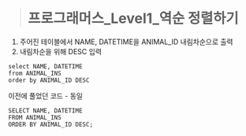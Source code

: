 ><h1>프로그래머스_Level1_역순 정렬하기</h1>
1. 주어진 테이블에서 NAME, DATETIME을 ANIMAL_ID 내림차순으로 출력
2. 내림차순을 위해 DESC 입력

```MySQL
select NAME, DATETIME
from ANIMAL_INS
order by ANIMAL_ID DESC
```
이전에 풀었던 코드 - 동일
```MySQL
SELECT NAME, DATETIME 
FROM ANIMAL_INS 
ORDER BY ANIMAL_ID DESC;
```
